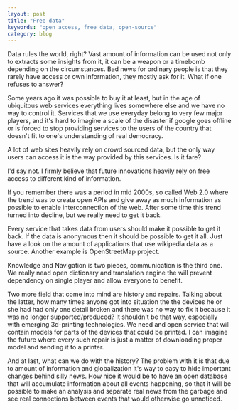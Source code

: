 ```yaml
---
layout: post
title: "Free data"
keywords: "open access, free data, open-source"
category: blog
---
```


Data rules the world, right? Vast amount of information can be used not only to
extracts some insights from it, it can be a weapon or a timebomb depending on
the circumstances. Bad news for ordinary people is that they rarely have access
or own information, they mostly ask for it. What if one refuses to answer?

Some years ago it was possible to buy it at least, but in the age of ubiquitous
web services everything lives somewhere else and we have no way to control it.
Services that we use everyday belong to very few major players, and it's hard
to imagine a scale of the disaster if google goes offline or is forced to stop
providing services to the users of the country that doesn't fit to one's
understanding of real democracy.

A lot of web sites heavily rely on crowd sourced data, but the only way users
can access it is the way provided by this services. Is it fare?

I'd say not. I firmly believe that future innovations heavily rely on free
access to different kind of information.

If you remember there was a period in mid 2000s, so called Web 2.0 where the
trend was to create open APIs and give away as much information as possible to
enable interconnection of the web. After some time this trend turned into
decline, but we really need to get it back.

Every service that takes data from users should make it possible to get it
back.  If the data is anonymous then it should be possible to get it all. Just
have a look on the amount of applications that use wikipedia data as a source.
Another example is OpenStreetMap project.

Knowledge and Navigation is two pieces, communication is the third one. We
really nead open dictionary and translation engine the will prevent dependency
on single player and allow everyone to benefit.

Two more field that come into mind are history and repairs. Talking about the
latter, how many times anyone got into situation the the devices he or she had
had only one detail broken and there was no way to fix it because it was no
longer supported/produced?  It shouldn't be that way, especially with emerging
3d-printing technologies. We need and open service that will contain models for
parts of the devices that could be printed.  I can imagine the future where
every such repair is just a matter of downloading proper model and sending it
to a printer.

And at last, what can we do with the history? The problem with it is that due to
amount of information and globalization it's way to easy to hide important changes
behind silly news. How nice it would be to have an open database that will accumulate
information about all events happening, so that it will be possible to make
an analysis and separate real news from the garbage and see real connections between
events that would otherwise go unnoticed.



